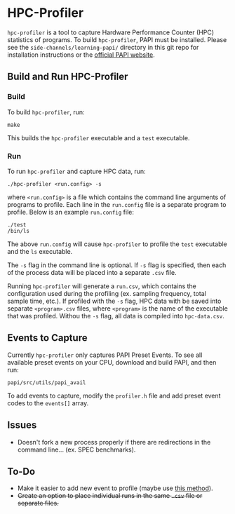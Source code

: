 # HPC-Profiler
`hpc-profiler` is a tool to capture Hardware Performance Counter (HPC) statistics of programs.
To build `hpc-profiler`, PAPI must be installed. Please see the `side-channels/learning-papi/` directory in this git repo for installation instructions or the [official PAPI website](http://icl.utk.edu/papi/software/).

## Build and Run HPC-Profiler
### Build
To build `hpc-profiler`, run:
```
make
```
This builds the `hpc-profiler` executable and a `test` executable.

### Run
To run `hpc-profiler` and capture HPC data, run:
```
./hpc-profiler <run.config> -s
```
where `<run.config>` is a file which contains the command line arguments of programs to profile.
Each line in the `run.config` file is a separate program to profile. Below is an example `run.config` file:
```
./test
/bin/ls
```
The above `run.config` will cause `hpc-profiler` to profile the `test` executable and the `ls` executable.

The `-s` flag in the command line is optional. If `-s` flag is specified, then each of the process data will be placed into a separate `.csv` file.

Running `hpc-profiler` will generate a `run.csv`, which contains the configuration used during the profiling (ex. sampling frequency, total sample time, etc.).
If profiled with the `-s` flag, HPC data with be saved into separate `<program>.csv` files, where `<program>` is the name of the executable that was profiled.
Withou the `-s` flag, all data is compiled into `hpc-data.csv`. 

## Events to Capture
Currently `hpc-profiler` only captures PAPI Preset Events. To see all available preset events on your CPU, download and build PAPI, and then run:
```
papi/src/utils/papi_avail
```
To add events to capture, modify the `profiler.h` file and add preset event codes to the `events[]` array.

## Issues
* Doesn't fork a new process properly if there are redirections in the command line... (ex. SPEC benchmarks).

## To-Do
* Make it easier to add new event to profile (maybe use [this method](http://www.linux-pages.com/2013/02/how-to-map-enum-to-strings-in-c/)).
* ~~Create an option to place individual runs in the same `.csv` file or separate files.~~
